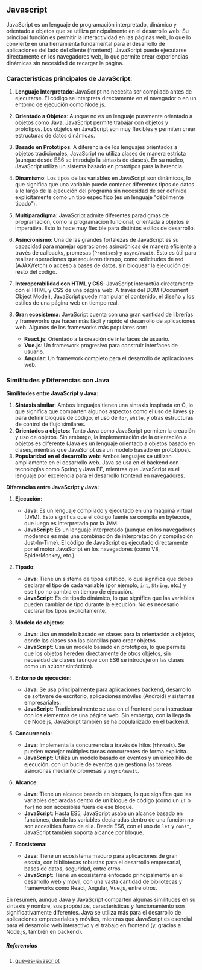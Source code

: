 ## Javascript

JavaScript es un lenguaje de programación interpretado, dinámico y orientado a objetos que se utiliza principalmente en el desarrollo web. Su principal función es permitir la interactividad en las páginas web, lo que lo convierte en una herramienta fundamental para el desarrollo de aplicaciones del lado del cliente (frontend). JavaScript puede ejecutarse directamente en los navegadores web, lo que permite crear experiencias dinámicas sin necesidad de recargar la página.

### Características principales de JavaScript:

1. **Lenguaje Interpretado**: JavaScript no necesita ser compilado antes de ejecutarse. El código se interpreta directamente en el navegador o en un entorno de ejecución como Node.js.

2. **Orientado a Objetos**: Aunque no es un lenguaje puramente orientado a objetos como Java, JavaScript permite trabajar con objetos y prototipos. Los objetos en JavaScript son muy flexibles y permiten crear estructuras de datos dinámicas.

3. **Basado en Prototipos**: A diferencia de los lenguajes orientados a objetos tradicionales, JavaScript no utiliza clases de manera estricta (aunque desde ES6 se introdujo la sintaxis de clases). En su núcleo, JavaScript utiliza un sistema basado en prototipos para la herencia.

4. **Dinamismo**: Los tipos de las variables en JavaScript son dinámicos, lo que significa que una variable puede contener diferentes tipos de datos a lo largo de la ejecución del programa sin necesidad de ser definida explícitamente como un tipo específico (es un lenguaje "débilmente tipado").

5. **Multiparadigma**: JavaScript admite diferentes paradigmas de programación, como la programación funcional, orientada a objetos e imperativa. Esto lo hace muy flexible para distintos estilos de desarrollo.

6. **Asincronismo**: Una de las grandes fortalezas de JavaScript es su capacidad para manejar operaciones asincrónicas de manera eficiente a través de callbacks, promesas (`Promises`) y `async/await`. Esto es útil para realizar operaciones que requieren tiempo, como solicitudes de red (AJAX/fetch) o acceso a bases de datos, sin bloquear la ejecución del resto del código.

7. **Interoperabilidad con HTML y CSS**: JavaScript interactúa directamente con el HTML y CSS de una página web. A través del DOM (Document Object Model), JavaScript puede manipular el contenido, el diseño y los estilos de una página web en tiempo real.

8. **Gran ecosistema**: JavaScript cuenta con una gran cantidad de librerías y frameworks que hacen más fácil y rápido el desarrollo de aplicaciones web. Algunos de los frameworks más populares son:
   - **React.js**: Orientado a la creación de interfaces de usuario.
   - **Vue.js**: Un framework progresivo para construir interfaces de usuario.
   - **Angular**: Un framework completo para el desarrollo de aplicaciones web.
   

### Similitudes y Diferencias con Java

**Similitudes entre JavaScript y Java:**

1. **Sintaxis similar**: Ambos lenguajes tienen una sintaxis inspirada en C, lo que significa que comparten algunos aspectos como el uso de llaves `{}` para definir bloques de código, el uso de `for`, `while`, y otras estructuras de control de flujo similares.
2. **Orientados a objetos**: Tanto Java como JavaScript permiten la creación y uso de objetos. Sin embargo, la implementación de la orientación a objetos es diferente (Java es un lenguaje orientado a objetos basado en clases, mientras que JavaScript usa un modelo basado en prototipos).
3. **Popularidad en el desarrollo web**: Ambos lenguajes se utilizan ampliamente en el desarrollo web. Java se usa en el backend con tecnologías como Spring y Java EE, mientras que JavaScript es el lenguaje por excelencia para el desarrollo frontend en navegadores.

**Diferencias entre JavaScript y Java:**

1. **Ejecución**:
   - **Java**: Es un lenguaje compilado y ejecutado en una máquina virtual (JVM). Esto significa que el código fuente se compila en bytecode, que luego es interpretado por la JVM.
   - **JavaScript**: Es un lenguaje interpretado (aunque en los navegadores modernos es más una combinación de interpretación y compilación Just-In-Time). El código de JavaScript es ejecutado directamente por el motor JavaScript en los navegadores (como V8, SpiderMonkey, etc.).

2. **Tipado**:
   - **Java**: Tiene un sistema de tipos estático, lo que significa que debes declarar el tipo de cada variable (por ejemplo, `int`, `String`, etc.) y ese tipo no cambia en tiempo de ejecución.
   - **JavaScript**: Es de tipado dinámico, lo que significa que las variables pueden cambiar de tipo durante la ejecución. No es necesario declarar los tipos explícitamente.

3. **Modelo de objetos**:
   - **Java**: Usa un modelo basado en clases para la orientación a objetos, donde las clases son las plantillas para crear objetos.
   - **JavaScript**: Usa un modelo basado en prototipos, lo que permite que los objetos hereden directamente de otros objetos, sin necesidad de clases (aunque con ES6 se introdujeron las clases como un azúcar sintáctico).

4. **Entorno de ejecución**:
   - **Java**: Se usa principalmente para aplicaciones backend, desarrollo de software de escritorio, aplicaciones móviles (Android) y sistemas empresariales.
   - **JavaScript**: Tradicionalmente se usa en el frontend para interactuar con los elementos de una página web. Sin embargo, con la llegada de Node.js, JavaScript también se ha popularizado en el backend.

5. **Concurrencia**:
   - **Java**: Implementa la concurrencia a través de hilos (`threads`). Se pueden manejar múltiples tareas concurrentes de forma explícita.
   - **JavaScript**: Utiliza un modelo basado en eventos y un único hilo de ejecución, con un bucle de eventos que gestiona las tareas asíncronas mediante promesas y `async/await`.

6. **Alcance**:
   - **Java**: Tiene un alcance basado en bloques, lo que significa que las variables declaradas dentro de un bloque de código (como un `if` o `for`) no son accesibles fuera de ese bloque.
   - **JavaScript**: Hasta ES5, JavaScript usaba un alcance basado en funciones, donde las variables declaradas dentro de una función no son accesibles fuera de ella. Desde ES6, con el uso de `let` y `const`, JavaScript también soporta alcance por bloque.

7. **Ecosistema**:
   - **Java**: Tiene un ecosistema maduro para aplicaciones de gran escala, con bibliotecas robustas para el desarrollo empresarial, bases de datos, seguridad, entre otros.
   - **JavaScript**: Tiene un ecosistema enfocado principalmente en el desarrollo web y móvil, con una vasta cantidad de bibliotecas y frameworks como React, Angular, Vue.js, entre otros.

En resumen, aunque Java y JavaScript comparten algunas similitudes en su sintaxis y nombre, sus propósitos, características y funcionamiento son significativamente diferentes. Java se utiliza más para el desarrollo de aplicaciones empresariales y móviles, mientras que JavaScript es esencial para el desarrollo web interactivo y el trabajo en frontend (y, gracias a Node.js, también en backend).

##### Referencias
1. [que-es-javascript](https://lenguajejs.com/javascript/introduccion/que-es-javascript/)